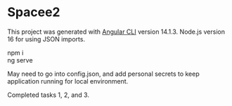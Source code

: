 # Spacee2

This project was generated with [Angular CLI](https://github.com/angular/angular-cli) version 14.1.3.
Node.js version 16 for using JSON imports.

npm i  
ng serve  

May need to go into config.json, and add personal secrets to keep application running for local environment.

Completed tasks 1, 2, and 3.
